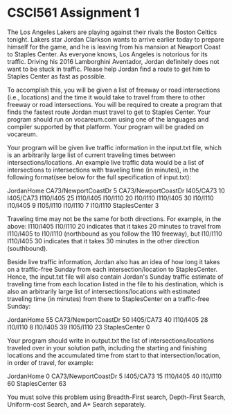 # CSCI561 Assignment 1

The	 Los	Angeles	 Lakers	are	 playing	against	 their	 rivals	 the	Boston	Celtics	 tonight.		 Lakers	 star	Jordan	Clarkson wants	to	arrive	earlier	today	to	prepare	himself	for	the	game,	and	he	is	leaving	from	 his	 mansion	 at	 Newport	 Coast	 to	 Staples Center.	 	 As	 everyone	 knows,	 Los	 Angeles	 is	notorious	for	its	traffic.		Driving	his	2016 Lamborghini Aventador,	Jordan definitely	does	not	want to	 be	 stuck	in	 traffic.		 Please	 help	Jordan find	a	 route	 to	get	 him	 to	Staples	 Center	as	 fast	as	possible.			

To	accomplish	this,	you	will	be	given	a	list	of	freeway	or	road	intersections	(i.e.,	locations) and	the	time	it	would	take	to	travel	from	there	to	other	freeway	or	road	intersections.		You	will	be	required	 to	create	a	program	that	finds	 the	 fastest	 route	Jordan must	 travel	 to	get	 to	Staples	Center.		Your	program	should run	on	vocareum.com using	one	of	the	languages	and	compiler	supported	by	that	platform.	Your	program	will	be	graded	on	vocareum.	

Your	program	will	be	given live	traffic information in	the	input.txt	file,	which	is	an	arbitrarily	large	list	of	current	traveling	times	between	intersections/locations.		An	example	live	traffic	data would	be	a	list	of	intersections	to	intersections	with	traveling	time	(in	minutes), in	the	following	format(see	below	for	the	full	specification	of	input.txt):

JordanHome CA73/NewportCoastDr 5
CA73/NewportCoastDr I405/CA73 10
I405/CA73 I110/I405 25
I110/I405 I10/I110 20
I10/I110 I110/I405 30
I10/I110 I10/I405 9
I105/I110 I10/I110 7
I10/I110 StaplesCenter 3

Traveling	time	may	not	be the	same	for	both	directions.	For	example,	in	the	above:
I110/I405 I10/I110 20
indicates	that	it	takes	20	minutes	to	travel	from	I110/I405 to	I10/I110 (northbound	as	you	follow	the	110	freeway),	but
I10/I110 I110/I405 30
indicates	that	it	takes	30	minutes	in	the	other	direction	(southbound).

Beside	live	traffic	information,	Jordan also	has	an	idea	of	how	long	it	takes	on	a	traffic-free	Sunday	 from	 each	 intersection/location	 to	 StaplesCenter.	 	 Hence,	 the	 input.txt	 file	 will	 also	 contain Jordan's Sunday	traffic estimate	 of	 traveling	 time from	 each	 location	 listed	 in	 the	 file	 to	 his	 destination,	 which	 is	 also	 an	 arbitrarily	 large	 list	 of	 intersections/locations with	 estimated	 traveling	time	(in	minutes) from	there to	StaplesCenter	on	a	traffic-free	Sunday: 

JordanHome 55
CA73/NewportCoastDr 50
I405/CA73 40
I110/I405 28
I10/I110 8
I10/I405 39
I105/I110 23
StaplesCenter 0

Your	program	should	write	in	output.txt	the	list of	intersections/locations	traveled	over	in	your	 solution	path,	including	the	starting	and	finishing	locations and	the	accumulated time	from	start to	that	intersection/location,	in	order	of	travel,	for	example: 

JordanHome 0
CA73/NewportCoastDr 5
I405/CA73 15
I110/I405 40
I10/I110 60
StaplesCenter 63

You	 must	 solve	 this	 problem	 using	 Breadth-First	 search,	 Depth-First	 Search, Uniform-cost	Search,	and	A*	Search	separately.	
